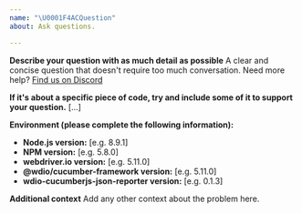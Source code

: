 ```yaml
---
name: "\U0001F4ACQuestion"
about: Ask questions.

---
```


**Describe your question with as much detail as possible**
A clear and concise question that doesn't require too much conversation. Need more help? [Find us on Discord](https://discord.webdriver.io)


**If it's about a specific piece of code, try and include some of it to support your question.**
[...]


**Environment (please complete the following information):**
 - **Node.js version:** [e.g. 8.9.1]
 - **NPM version:** [e.g. 5.8.0]
 - **webdriver.io version:** [e.g. 5.11.0]
 - **@wdio/cucumber-framework version:** [e.g. 5.11.0]
 - **wdio-cucumberjs-json-reporter version:** [e.g. 0.1.3]


**Additional context**
Add any other context about the problem here.
